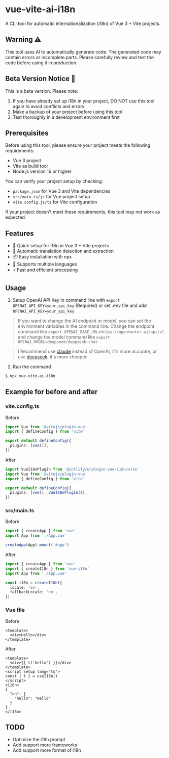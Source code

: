 # vue-vite-ai-i18n

A CLI tool for automatic internationalization (i18n) of Vue 3 + Vite projects.

## Warning ⚠️

This tool uses AI to automatically generate code. The generated code may contain errors or incomplete parts.
Please carefully review and test the code before using it in production.

## Beta Version Notice 🚧

This is a beta version. Please note:

1. If you have already set up i18n in your project, DO NOT use this tool again to avoid conflicts and errors
2. Make a backup of your project before using this tool
3. Test thoroughly in a development environment first

## Prerequisites

Before using this tool, please ensure your project meets the following requirements:

- Vue 3 project
- Vite as build tool
- Node.js version 16 or higher

You can verify your project setup by checking:
- `package.json` for Vue 3 and Vite dependencies
- `src/main.ts/js` for Vue project setup
- `vite.config.js/ts` for Vite configuration

If your project doesn't meet these requirements, this tool may not work as expected.

## Features

- 🚀 Quick setup for i18n in Vue 3 + Vite projects
- 🤖 Automatic translation detection and extraction
- 📦 Easy installation with npx
- 🔄 Supports multiple languages
- ⚡️ Fast and efficient processing

## Usage

1. Setup OpenAI API Key in command line with `export OPENAI_API_KEY=your_api_key` (Required) or set .env file and add `OPENAI_API_KEY=your_api_key`

> If you want to change the AI endpoint or model, you can set the environment variables in the command line. Change the endpoint command like
`export OPENAI_BASE_URL=https://openrouter.ai/api/v1` and change the model command like
`export OPENAI_MODEL=deepseek/deepseek-chat`

> I Recommend use [claude](https://www.anthropic.com/en/claude) instead of OpenAI, it's more accurate, or use [deepseek](https://deepseek.ai/), it's more cheeper.

2. Run the command
```bash
$ npx vue-vite-ai-i18n
```

## Example for before and after

### vite.config.ts

Before
```ts
import Vue from '@vitejs/plugin-vue'
import { defineConfig } from 'vite'

export default defineConfig({
  plugins: [vue()],
})
```

After

```ts
import VueI18nPlugin from '@intlify/unplugin-vue-i18n/vite'
import Vue from '@vitejs/plugin-vue'
import { defineConfig } from 'vite'

export default defineConfig({
  plugins: [vue(), VueI18nPlugin()],
})
```

### src/main.ts

Before
```ts
import { createApp } from 'vue'
import App from './App.vue'

createApp(App).mount('#app')
```

After
```ts
import { createApp } from 'vue'
import { createI18n } from 'vue-i18n'
import App from './App.vue'

const i18n = createI18n({
  locale: 'en',
  fallbackLocale: 'en',
})
```

### Vue file

Before
```vue
<template>
  <div>Hello</div>
</template>
```

After
```vue
<template>
  <div>{{ t('hello') }}</div>
</template>
<script setup lang="ts">
const { t } = useI18n()
</script>
<i18n>
{
  "en": {
    "hello": "Hello"
  }
}
</i18n>
```

## TODO

- Optimize the i18n prompt
- Add support more frameworks
- Add support more format of i18n
